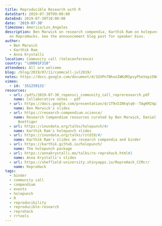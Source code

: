 ```yaml
---
title: Reproducible Research with R
dateStart: 2019-07-30T09:00:00
dateEnd: 2019-07-30T10:00:00
date: '2019-07-30'
timezone: America/Los_Angeles
description: Ben Marwick on research compendia, Karthik Ram on holepunch, Anna Krystalli
  on ReproHacks. See the announcement blog post for speaker bios.
author:
  - Ben Marwick
  - Karthik Ram
  - Anna Krystalli
location: Community call (teleconference)
country: "\U0001F310"
attendees: All are welcome
blog: /blog/2019/07/11/commcall-jul2019/
notes: https://docs.google.com/document/d/1GVPn7NhxoIWKdRSpvyPSeVopz5Nq793ohKWzwE1T1HE/edit?usp=sharing
vimeo:
  - id: '351259131'
resources:
  - url: /pdfs/2019-07-30_ropensci_community_call_reproresearch.pdf
    name: Collaborative notes - pdf
  - url: https://docs.google.com/presentation/d/1T9x5INhqtq0--TAgKM24pIUl4fKyRHpb1fjZsnH6i9o/edit#slide=id.g5e12047063_0_1
    name: Ben Marwick's slides
  - url: https://research-compendium.science/
    name: Research Compendium resources curated by Ben Marwick, Daniel Nüst, Carl
      Boettiger
  - url: https://inundata.org/talks/holepunch/#/
    name: Karthik Ram's holepunch slides
  - url: https://inundata.org/talks/rstd19/#/
    name: Karthik Ram's slides on research compendia and binder
  - url: https://karthik.github.io/holepunch/
    name: The holepunch package
  - url: https://annakrystalli.me/talks/ro-reprohack.html#1
    name: Anna Krystalli's slides
  - url: https://sheffield-university.shinyapps.io/ReproHack_CCMcr/
    name: ReproHack
tags:
  - binder
  - community call
  - compendium
  - events
  - holepunch
  - R
  - reproducibility
  - reproducible-research
  - reprohack
  - rrtools
---
```


